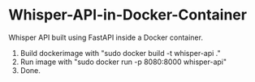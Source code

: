 # Whisper-API-in-Docker-Container
Whisper API built using FastAPI inside a Docker container.

1. Build dockerimage with "sudo docker build -t whisper-api ."
2. Run image with "sudo docker run -p 8080:8000 whisper-api"
3. Done.
